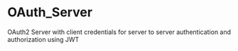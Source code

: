 # OAuth_Server
OAuth2 Server with client credentials for server to server authentication and authorization using JWT
